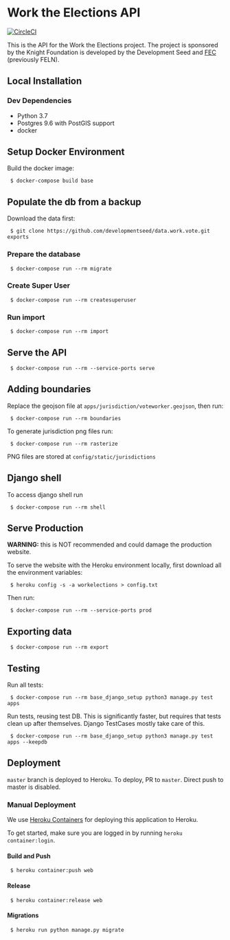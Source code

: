 # Work the Elections API

[![CircleCI](https://circleci.com/gh/developmentseed/api.work.vote.svg?style=svg)](https://circleci.com/gh/developmentseed/api.work.vote)

This is the API for the Work the Elections project. The project is sponsored by the Knight Foundation is developed by the Development Seed and [FEC](http://fairelectionscenter.org/) (previously FELN).

## Local Installation

### Dev Dependencies

- Python 3.7 
- Postgres 9.6 with PostGIS support
- docker

## Setup Docker Environment

Build the docker image:

     $ docker-compose build base

## Populate the db from a backup

Download the data first:

     $ git clone https://github.com/developmentseed/data.work.vote.git exports

### Prepare the database

     $ docker-compose run --rm migrate

### Create Super User

     $ docker-compose run --rm createsuperuser

### Run import

     $ docker-compose run --rm import

## Serve the API

     $ docker-compose run --rm --service-ports serve

## Adding boundaries

Replace the geojson file at `apps/jurisdiction/voteworker.geojson`, then run:

     $ docker-compose run --rm boundaries

To generate jurisdiction png files run:

     $ docker-compose run --rm rasterize

PNG files are stored at `config/static/jurisdictions`

## Django shell

To access django shell run

     $ docker-compose run --rm shell

## Serve Production

**WARNING:** this is NOT recommended and could damage the production website.

To serve the website with the Heroku environment locally, first download all the environment variables:

     $ heroku config -s -a workelections > config.txt

Then run:

     $ docker-compose run --rm --service-ports prod

## Exporting data

     $ docker-compose run --rm export

## Testing

Run all tests:

     $ docker-compose run --rm base_django_setup python3 manage.py test apps

Run tests, reusing test DB.  This is significantly faster, but requires that tests clean up after themselves.  Django TestCases mostly take care of this.

     $ docker-compose run --rm base_django_setup python3 manage.py test apps --keepdb

## Deployment

`master` branch is deployed to Heroku. To deploy, PR to `master`. Direct push to master is disabled.

### Manual Deployment

We use [Heroku Containers](https://blog.heroku.com/container-registry-and-runtime) for deploying this application to Heroku.

To get started, make sure you are logged in by running `heroku container:login`.

#### Build and Push

     $ heroku container:push web

#### Release

     $ heroku container:release web

#### Migrations

     $ heroku run python manage.py migrate
